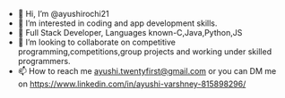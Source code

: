 - 👋 Hi, I’m @ayushirochi21
- 👀 I’m interested in coding and app development skills.
- 🌱 Full Stack Developer, Languages known-C,Java,Python,JS
- 💞️ I’m looking to collaborate on competitive programming,competitions,group projects and working under skilled programmers.
- 📫 How to reach me ayushi.twentyfirst@gmail.com or you can DM me on https://www.linkedin.com/in/ayushi-varshney-815898296/
